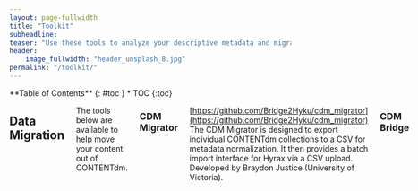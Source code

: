 ```yaml
---
layout: page-fullwidth
title: "Toolkit"
subheadline:
teaser: "Use these tools to analyze your descriptive metadata and migrate your repository content to Hyku"
header:
    image_fullwidth: "header_unsplash_8.jpg"
permalink: "/toolkit/"
---
```

<div class="row">
<div class="medium-4 medium-push-8 columns" markdown="1">
<div class="panel radius" markdown="1">
**Table of Contents**
{: #toc }
*  TOC
{:toc}
</div>
</div>

<div class="medium-8 medium-pull-4 columns" markdown="1">

## Data Migration

The tools below are available to help move your content out of CONTENTdm.

### CDM Migrator
[https://github.com/Bridge2Hyku/cdm_migrator](https://github.com/Bridge2Hyku/cdm_migrator)<br>
The CDM Migrator is designed to export individual CONTENTdm collections to a CSV for metadata normalization. It then provides a batch import interface for Hyrax via a CSV upload. Developed by Braydon Justice (University of Victoria).

### CDM Bridge
[https://github.com/Bridge2Hyku/cdm-bridge](https://github.com/Bridge2Hyku/cdm-bridge)<br>
An Electron application in development for mapping and exporting CONTENTdm metadata. It also provides the option of exporting files from CONTENTdm.

### Hunting
[https://github.com/uhlibraries-digital/hunting](https://github.com/uhlibraries-digital/hunting)<br>
A Ruby gem that provides CONTENTdm API convenience methods, developed by Andrew Weidner (University of Houston) as a tool that facilitates export and transformation of legacy descriptive metadata for normalization and migration. Hunting gathers high level information about a CONTENTdm repository into `Repository` objects, including collection aliases, collection names, and the number of items in a collection, all contained with `Collection` objects. From there, using the `hunt` method for iteration or the `trap` method for isolation, Hunting gathers complete descriptive metadata for items in a `Collection`. Hunting is effective for creating descriptive metadata reports for use in tools like OpenRefine (described below).

## Metadata Normalization

Use the tools below to make sense of your data and normalize it for migration.

### OpenRefine
[http://openrefine.org/](http://openrefine.org/)<br>
Open Refine is a powerful open source application that allows users to make sense of messy data.

### AutoHotkey
[https://autohotkey.com/](https://autohotkey.com/)<br>
For Windows users, AutoHotkey (AHK) provides a full-featured desktop automation scripting language. It can be used to create simple scripts that automate repetitive tasks with a custom keyboard hotkey. AHK can also be used to create desktop applications, complete with a GUI, that perform complex data transformation work. Below are a few examples of how AHK can be used to enrich descriptive data and streamline workflows:
- [Workflow Tools for Digital Curation](http://journal.code4lib.org/articles/8419) (Andrew Weidner & Daniel Alemneh, 2013) describes simple scripts for file management and an application for automated data entry.
- [Automated Enhancement of Controlled Vocabularies: Upgrading Legacy Metadata in CONTENTdm](http://dcevents.dublincore.org/IntConf/dc-2014/paper/view/218) (Andrew Weidner, Annie Wu & Santi Thompson, 2014) describes data reconciliation and normalization tools for automatically enriching and standardizing controlled vocabulary data in CONTENTdm.
- [AutoType](https://github.com/metaweidner/AutoType) is a simple AHK application for repetitive data entry.


{% include _improve_content.html %}
</div>
</div>

